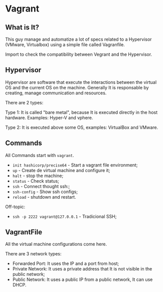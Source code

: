 # Vagrant

## What is It?

This guy manage and automatize a lot of specs related to a Hypervisor (VMware, Virtualbox) using a simple file called Vagranfile.

Import to check the compatibility between Vegrant and the Hypervisor.

## Hypervisor

Hypervisor are software that execute the interactions between the virtual OS and the current OS on the machine. Generally It is responsable by creating, manage communication and resources.

There are 2 types:

Type 1: It is called "bare metal", because It is executed directly in the host hardware. Examples: Hyper-V and vphere.

Type 2: It is executed above some OS, examples: VirtualBox and VMware.

## Commands

All Commands start with `vagrant`.

- `init hashicorp/precise64` - Start a vagrant file environment;
- `up` - Create de virtual machine and configure it;
- `halt` - stop the machine;
- `status` - Check status;
- `ssh` - Connect thought ssh:;
- `ssh-config` - Show ssh configs;
- `reload` - shutdown and restart.

Off-topic:

- `ssh -p 2222 vagrant@127.0.0.1` - Tradicional SSH;


## VagrantFile

All the virtual machine configurations come here.

There are 3 network types: 

- Forwarded Port: It uses the IP and a port from host; 
- Private Network: It uses a private address that It is not visible in the public network;
- Public Network: It uses a public IP from a public network, It can use DHCP.